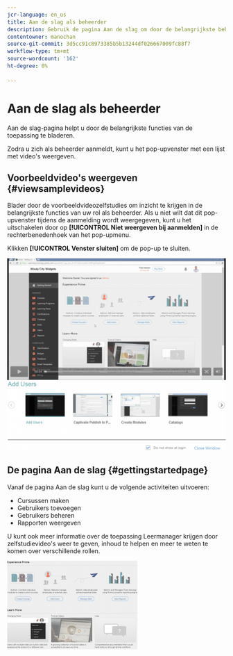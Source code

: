 ```yaml
---
jcr-language: en_us
title: Aan de slag als beheerder
description: Gebruik de pagina Aan de slag om door de belangrijkste beheerfuncties van Adobe Learning Manager te bladeren.
contentowner: manochan
source-git-commit: 3d5cc91c8973385b5b13244df026667009fc88f7
workflow-type: tm+mt
source-wordcount: '162'
ht-degree: 0%

---
```




# Aan de slag als beheerder

Aan de slag-pagina helpt u door de belangrijkste functies van de toepassing te bladeren.

Zodra u zich als beheerder aanmeldt, kunt u het pop-upvenster met een lijst met video&#39;s weergeven.

## Voorbeeldvideo&#39;s weergeven {#viewsamplevideos}

Blader door de voorbeeldvideozelfstudies om inzicht te krijgen in de belangrijkste functies van uw rol als beheerder. Als u niet wilt dat dit pop-upvenster tijdens de aanmelding wordt weergegeven, kunt u het uitschakelen door op **[!UICONTROL Niet weergeven bij aanmelden]** in de rechterbenedenhoek van het pop-upmenu.

Klikken **[!UICONTROL Venster sluiten]** om de pop-up te sluiten.

![](assets/welcome-videos-e1439961904106.png)

## De pagina Aan de slag {#gettingstartedpage}

Vanaf de pagina Aan de slag kunt u de volgende activiteiten uitvoeren:

* Cursussen maken
* Gebruikers toevoegen
* Gebruikers beheren
* Rapporten weergeven

U kunt ook meer informatie over de toepassing Leermanager krijgen door zelfstudievideo&#39;s weer te geven, inhoud te helpen en meer te weten te komen over verschillende rollen.

![](assets/admin-landing-page-300x204.png)

